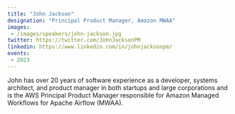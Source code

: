 ```yaml
---
title: "John Jackson"
designation: "Principal Product Manager, Amazon MWAA"
images:
 - /images/speakers/john-jackson.jpg
twitter: https://twitter.com/JohnJacksonPM
linkedin: https://www.linkedin.com/in/johnjacksonpm/
events:
 - 2023
---
```


John has over 20 years of software experience as a developer, systems architect, and product manager in both startups and large corporations and is the AWS Principal Product Manager responsible for Amazon Managed Workflows for Apache Airflow (MWAA).